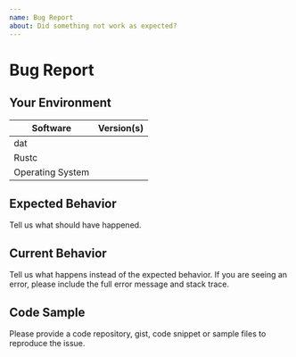```yaml
---
name: Bug Report
about: Did something not work as expected?
---
```


# Bug Report
## Your Environment
| Software         | Version(s) |
| ---------------- | ---------- |
| dat      |
| Rustc            |
| Operating System |

## Expected Behavior
Tell us what should have happened.

## Current Behavior
Tell us what happens instead of the expected behavior. If you are seeing an
error, please include the full error message and stack trace.

## Code Sample
Please provide a code repository, gist, code snippet or sample files to
reproduce the issue.
